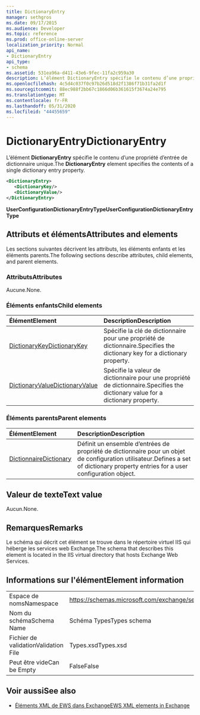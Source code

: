 ```yaml
---
title: DictionaryEntry
manager: sethgros
ms.date: 09/17/2015
ms.audience: Developer
ms.topic: reference
ms.prod: office-online-server
localization_priority: Normal
api_name:
- DictionaryEntry
api_type:
- schema
ms.assetid: 531ea96a-d411-43e6-9fec-11fa2c959a30
description: L’élément DictionaryEntry spécifie le contenu d’une propriété d’entrée de dictionnaire unique.
ms.openlocfilehash: 4c5d4c037f0c97b26d518d2f1386f71b31fa2d1f
ms.sourcegitcommit: 88ec988f2bb67c1866d06b361615f3674a24e795
ms.translationtype: MT
ms.contentlocale: fr-FR
ms.lasthandoff: 05/31/2020
ms.locfileid: "44455659"
---
```

# <a name="dictionaryentry"></a><span data-ttu-id="d8627-103">DictionaryEntry</span><span class="sxs-lookup"><span data-stu-id="d8627-103">DictionaryEntry</span></span>

<span data-ttu-id="d8627-104">L’élément **DictionaryEntry** spécifie le contenu d’une propriété d’entrée de dictionnaire unique.</span><span class="sxs-lookup"><span data-stu-id="d8627-104">The **DictionaryEntry** element specifies the contents of a single dictionary entry property.</span></span> 
  
```xml
<DictionaryEntry>
   <DictionaryKey/>
   <DictionaryValue/>
</DictionaryEntry>
```

 <span data-ttu-id="d8627-105">**UserConfigurationDictionaryEntryType**</span><span class="sxs-lookup"><span data-stu-id="d8627-105">**UserConfigurationDictionaryEntryType**</span></span>
## <a name="attributes-and-elements"></a><span data-ttu-id="d8627-106">Attributs et éléments</span><span class="sxs-lookup"><span data-stu-id="d8627-106">Attributes and elements</span></span>

<span data-ttu-id="d8627-107">Les sections suivantes décrivent les attributs, les éléments enfants et les éléments parents.</span><span class="sxs-lookup"><span data-stu-id="d8627-107">The following sections describe attributes, child elements, and parent elements.</span></span>
  
### <a name="attributes"></a><span data-ttu-id="d8627-108">Attributs</span><span class="sxs-lookup"><span data-stu-id="d8627-108">Attributes</span></span>

<span data-ttu-id="d8627-109">Aucune.</span><span class="sxs-lookup"><span data-stu-id="d8627-109">None.</span></span>
  
### <a name="child-elements"></a><span data-ttu-id="d8627-110">Éléments enfants</span><span class="sxs-lookup"><span data-stu-id="d8627-110">Child elements</span></span>

|<span data-ttu-id="d8627-111">**Élément**</span><span class="sxs-lookup"><span data-stu-id="d8627-111">**Element**</span></span>|<span data-ttu-id="d8627-112">**Description**</span><span class="sxs-lookup"><span data-stu-id="d8627-112">**Description**</span></span>|
|:-----|:-----|
|[<span data-ttu-id="d8627-113">DictionaryKey</span><span class="sxs-lookup"><span data-stu-id="d8627-113">DictionaryKey</span></span>](dictionarykey.md) <br/> |<span data-ttu-id="d8627-114">Spécifie la clé de dictionnaire pour une propriété de dictionnaire.</span><span class="sxs-lookup"><span data-stu-id="d8627-114">Specifies the dictionary key for a dictionary property.</span></span>  <br/> |
|[<span data-ttu-id="d8627-115">DictionaryValue</span><span class="sxs-lookup"><span data-stu-id="d8627-115">DictionaryValue</span></span>](dictionaryvalue.md) <br/> |<span data-ttu-id="d8627-116">Spécifie la valeur de dictionnaire pour une propriété de dictionnaire.</span><span class="sxs-lookup"><span data-stu-id="d8627-116">Specifies the dictionary value for a dictionary property.</span></span>  <br/> |
   
### <a name="parent-elements"></a><span data-ttu-id="d8627-117">Éléments parents</span><span class="sxs-lookup"><span data-stu-id="d8627-117">Parent elements</span></span>

|<span data-ttu-id="d8627-118">**Élément**</span><span class="sxs-lookup"><span data-stu-id="d8627-118">**Element**</span></span>|<span data-ttu-id="d8627-119">**Description**</span><span class="sxs-lookup"><span data-stu-id="d8627-119">**Description**</span></span>|
|:-----|:-----|
|[<span data-ttu-id="d8627-120">Dictionnaire</span><span class="sxs-lookup"><span data-stu-id="d8627-120">Dictionary</span></span>](dictionary.md) <br/> |<span data-ttu-id="d8627-121">Définit un ensemble d’entrées de propriété de dictionnaire pour un objet de configuration utilisateur.</span><span class="sxs-lookup"><span data-stu-id="d8627-121">Defines a set of dictionary property entries for a user configuration object.</span></span>  <br/> |
   
## <a name="text-value"></a><span data-ttu-id="d8627-122">Valeur de texte</span><span class="sxs-lookup"><span data-stu-id="d8627-122">Text value</span></span>

<span data-ttu-id="d8627-123">Aucun.</span><span class="sxs-lookup"><span data-stu-id="d8627-123">None.</span></span>
  
## <a name="remarks"></a><span data-ttu-id="d8627-124">Remarques</span><span class="sxs-lookup"><span data-stu-id="d8627-124">Remarks</span></span>

<span data-ttu-id="d8627-125">Le schéma qui décrit cet élément se trouve dans le répertoire virtuel IIS qui héberge les services web Exchange.</span><span class="sxs-lookup"><span data-stu-id="d8627-125">The schema that describes this element is located in the IIS virtual directory that hosts Exchange Web Services.</span></span>
  
## <a name="element-information"></a><span data-ttu-id="d8627-126">Informations sur l'élément</span><span class="sxs-lookup"><span data-stu-id="d8627-126">Element information</span></span>

|||
|:-----|:-----|
|<span data-ttu-id="d8627-127">Espace de noms</span><span class="sxs-lookup"><span data-stu-id="d8627-127">Namespace</span></span>  <br/> |https://schemas.microsoft.com/exchange/services/2006/types  <br/> |
|<span data-ttu-id="d8627-128">Nom du schéma</span><span class="sxs-lookup"><span data-stu-id="d8627-128">Schema Name</span></span>  <br/> |<span data-ttu-id="d8627-129">Schéma Types</span><span class="sxs-lookup"><span data-stu-id="d8627-129">Types schema</span></span>  <br/> |
|<span data-ttu-id="d8627-130">Fichier de validation</span><span class="sxs-lookup"><span data-stu-id="d8627-130">Validation File</span></span>  <br/> |<span data-ttu-id="d8627-131">Types.xsd</span><span class="sxs-lookup"><span data-stu-id="d8627-131">Types.xsd</span></span>  <br/> |
|<span data-ttu-id="d8627-132">Peut être vide</span><span class="sxs-lookup"><span data-stu-id="d8627-132">Can be Empty</span></span>  <br/> |<span data-ttu-id="d8627-133">False</span><span class="sxs-lookup"><span data-stu-id="d8627-133">False</span></span>  <br/> |
   
## <a name="see-also"></a><span data-ttu-id="d8627-134">Voir aussi</span><span class="sxs-lookup"><span data-stu-id="d8627-134">See also</span></span>

- [<span data-ttu-id="d8627-135">Éléments XML de EWS dans Exchange</span><span class="sxs-lookup"><span data-stu-id="d8627-135">EWS XML elements in Exchange</span></span>](ews-xml-elements-in-exchange.md)

